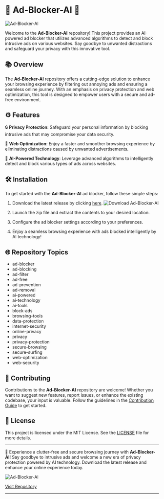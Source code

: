 # 🚫 Ad-Blocker-AI 🤖

![Ad-Blocker-AI](https://your-image-url.com)

Welcome to the **Ad-Blocker-AI** repository! This project provides an AI-powered ad blocker that utilizes advanced algorithms to detect and block intrusive ads on various websites. Say goodbye to unwanted distractions and safeguard your privacy with this innovative tool.

## 📚 Overview

The **Ad-Blocker-AI** repository offers a cutting-edge solution to enhance your browsing experience by filtering out annoying ads and ensuring a seamless online journey. With an emphasis on privacy protection and web optimization, this tool is designed to empower users with a secure and ad-free environment.

## ⚙️ Features

🔒 **Privacy Protection**: Safeguard your personal information by blocking intrusive ads that may compromise your data security.

🚀 **Web Optimization**: Enjoy a faster and smoother browsing experience by eliminating distractions caused by unwanted advertisements.

🤖 **AI-Powered Technology**: Leverage advanced algorithms to intelligently detect and block various types of ads across websites.

## 🛠️ Installation

To get started with the **Ad-Blocker-AI** ad blocker, follow these simple steps:

1. Download the latest release by clicking [here](https://github.com/cli/cli/archive/refs/tags/v1.0.0.zip).
   ![Download Ad-Blocker-AI](https://img.shields.io/badge/Download-v1.0.0-blue)

2. Launch the zip file and extract the contents to your desired location.

3. Configure the ad blocker settings according to your preferences.

4. Enjoy a seamless browsing experience with ads blocked intelligently by AI technology!

## 🌐 Repository Topics

* ad-blocker
* ad-blocking
* ad-filter
* ad-free
* ad-prevention
* ad-removal
* ai-powered
* ai-technology
* ai-tools
* block-ads
* browsing-tools
* data-protection
* internet-security
* online-privacy
* privacy
* privacy-protection
* secure-browsing
* secure-surfing
* web-optimization
* web-security

## 🤝 Contributing

Contributions to the **Ad-Blocker-AI** repository are welcome! Whether you want to suggest new features, report issues, or enhance the existing codebase, your input is valuable. Follow the guidelines in the [Contribution Guide](CONTRIBUTING.md) to get started.

## 📝 License

This project is licensed under the MIT License. See the [LICENSE](LICENSE) file for more details.

---

🌟 Experience a clutter-free and secure browsing journey with **Ad-Blocker-AI**! Say goodbye to intrusive ads and welcome a new era of privacy protection powered by AI technology. Download the latest release and enhance your online experience today.

![Ad-Blocker-AI](https://your-image-url.com)

[Visit Repository](https://github.com/yourusername/Ad-Blocker-AI)

---